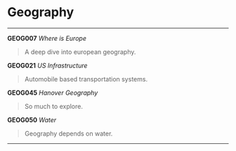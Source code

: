# Geography
---
**GEOG007** _Where is Europe_
> A deep dive into european geography.


**GEOG021** _US Infrastructure_
> Automobile based transportation systems.


**GEOG045** _Hanover Geography_
> So much to explore.


**GEOG050** _Water_
> Geography depends on water.

---
